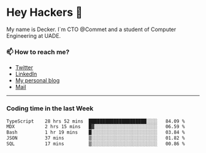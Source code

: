 # Hey Hackers 👋

My name is Decker. I`m CTO @Commet and a student of Computer Engineering at UADE.

### 📫 How to reach me?
- [Twitter](https://x.com/0xDecker) 
- [LinkedIn](https://www.linkedin.com/in/decker-urbano/) 
- [My personal blog](http://decker.sh) 
- [Mail](mailto:me@decker.sh)

---

### Coding time in the last Week

<!--START_SECTION:waka-->

```txt
TypeScript    28 hrs 52 mins  █████████████████████░░░░   84.09 %
MDX           2 hrs 15 mins   █▓░░░░░░░░░░░░░░░░░░░░░░░   06.59 %
Bash          1 hr 19 mins    █░░░░░░░░░░░░░░░░░░░░░░░░   03.84 %
JSON          37 mins         ▒░░░░░░░░░░░░░░░░░░░░░░░░   01.82 %
SQL           17 mins         ▒░░░░░░░░░░░░░░░░░░░░░░░░   00.86 %
```

<!--END_SECTION:waka-->
